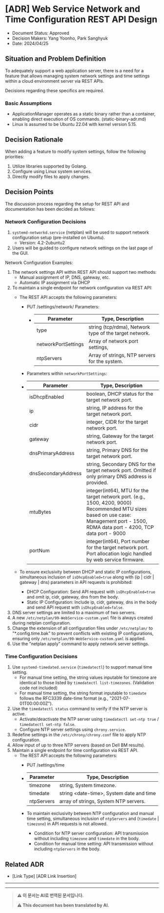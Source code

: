 <!-- [아래에 상황과 문제를 정의합니다, 예를 들면, 자유 형식으로 2~3 문장으로 간결하게 설명하면 좋습니다.]-->
<!-- 선택사항 -->
<!-- [제안됨 | 거부됨 | 승인됨 | 폐기됨 | ... | [ADR-0005](0005-example.md)로 대체됨] -->
# [ADR] Web Service Network and Time Configuration REST API Design

* Document Status: Approved <!-- [Proposed | Rejected | Approved | Abandoned | ... | Replaced by [ADR-0005](0005-example.md)] --> <!-- Optional -->
* Decision Makers: Yang Yoonho, Park Sanghyuk
* Date: 2024/04/25

<!-- Define the situation and problem below, for example, succinctly describe in 2~3 sentences as needed. -->

<!-- 결정 근거는 매 결정마다 다를 수 있습니다 -->
<!-- [근거 1, e.g., 성능 및 확장성] -->
<!-- [근거 2, e.g., 고급 기능, 커뮤니티 및 지원, 라이선스 등...] -->
<!-- [상황과 문제를 아래에 정의합니다, 예를 들어 2~3 문장으로 간결하게 설명하면 좋습니다.]-->
## Situation and Problem Definition
<!-- Define the situation and problem below, for example, in 2-3 concise sentences. -->
To adequately support a web application server, there is a need for a feature that allows managing system network settings and time settings within a cloud environment server via REST APIs.

Decisions regarding these specifics are required.

### Basic Assumptions
- ApplicationManager operates as a static binary rather than a container, enabling direct execution of OS commands. (static-binary-adr.md)
- Linux is assumed to be Ubuntu 22.04 with kernel version 5.15.

<!-- [Supporting Evidence 2, e.g., advanced features, community and support, licensing, etc.] -->
<!-- [Supporting Evidence 1, e.g., performance and scalability] -->
<!-- The basis for decisions may vary for each decision made -->

<!-- [결정된 옵션과 이유를 서술합니다, 이유의 예시 : 유일한 옵션이거나 | 우리의 요구사항을 만족하거나 | 결과가 가장 좋거나 ] -->
<!-- [예시 2, e.g., 고급 기능, 커뮤니티 및 지원, 라이선스 등...] -->
<!-- [예시 1, e.g., 성능 및 확장성] -->
<!-- 결정 근거는 매 결정마다 다를 수 있습니다 -->
## Decision Rationale
<!-- Decision rationale can vary for each decision made -->
<!-- [Example 1, e.g., Performance and Scalability] -->
<!-- [Example 2, e.g., Advanced Features, Community and Support, Licensing, etc...] -->
When adding a feature to modify system settings, follow the following priorities:
1. Utilize libraries supported by Golang.
2. Configure using Linux system services.
3. Directly modify files to apply changes.

<!-- Describe the chosen options and reasons: reasons might include | being the only option | meeting our requirements | yielding the best results | -->

<!-- [선택된 옵션과 이유를 서술합니다, 예시: 유일한 옵션 | 우리의 요구사항을 만족 | 최고의 결과 ] -->
## Decision Points
<!-- [Describe the selected option and reason, e.g., Unique option | Meets our requirements | Best results ] -->
The discussion process regarding the setup for REST API and documentation has been decided as follows:

### Network Configuration Decisions
1. `systemd-networkd.service` (netplan) will be used to support network configuration setup (pre-installed on Ubuntu).
   - Version: 4.2-2ubuntu2
2. Users will be guided to configure network settings on the last page of the GUI.

Network Configuration Examples:
1. The network settings API within REST API should support two methods:
    - Manual assignment of IP, DNS, gateway, etc.
    - Automatic IP assignment via DHCP
2. To maintain a single endpoint for network configuration via REST API:
   - The REST API accepts the following parameters:
     - PUT /settings/network/ Parameters:
       - | Parameter  | Type, Description                                           |
         |------------|-------------------------------------------------------------|
         | type       | string (tcp/rdma), Network type of the target network.       |
         | networkPortSettings | Array of network port settings, |
         | ntpServers | Array of strings, NTP servers for the system.              |
      - Parameters within `networkPortSettings`:
       - | Parameter     | Type, Description                                                                                                                                                                                             |
         |---------------|---------------------------------------------------------------------------------------------------------------------------------------------------------------------------------------------------------------|
         | isDhcpEnabled | boolean, DHCP status for the target network port.                                                                                                                                                          |
         | ip            | string, IP address for the target network port.                                                                                                                                                           |
         | cidr          | integer, CIDR for the target network port.                                                                                                                                                                |
         | gateway        | string, Gateway for the target network port.                                                                                                                                                               |
         | dnsPrimaryAddress | string, Primary DNS for the target network port.                                                                                                                                                           |
         | dnsSecondaryAddress | string, Secondary DNS for the target network port. Omitted if only primary DNS address is provided.                                                                         |
         | mtuBytes       | integer(int64), MTU for the target network port. (e.g., 1500, 4200, 9000) Recommended MTU sizes based on use case: Management port - 1500, RDMA data port - 4200, TCP data port - 9000                                                                         |
         | portNum        | integer(int64), Port number for the target network port. Port allocation logic handled by web service firmware.                                                                                                    |
      
   - To ensure exclusivity between DHCP and static IP configurations, simultaneous inclusion of `isDhcpEnabled=true` along with (ip | cidr | gateway | dns) parameters in API requests is prohibited:
     - DHCP Configuration: Send API request with `isDhcpEnabled=true` and omit ip, cidr, gateway, dns from the body.
     - Static IP Configuration: Include ip, cidr, gateway, dns in the body and send API request with `isDhcpEnabled=false`.
3. DNS server settings are limited to a maximum of two servers.
4. A new `/etc/netplan/99-WebService-custom.yaml` file is always created during netplan configuration.
5. Change the extension of all configuration files under `/etc/netplan/` to "*.config.time.bak" to prevent conflicts with existing IP configurations, ensuring only `/etc/netplan/99-WebService-custom.yaml` is applied.
6. Use the "netplan apply" command to apply network server settings.

<!-- 예시: [ADR-0005](0005-example.md)로 개선됨 -->
### Time Configuration Decisions

1. Use `systemd-timedated.service` (`timedatectl`) to support manual time setting.
   - For manual time setting, the string values inputable for timezone are identical to those listed by `timedatectl list-timezones`. (Validation code not included)
   - For manual time setting, the string format inputable to `timedate` follows the RFC3339 date-time format (e.g., "2021-07-01T00:00:00Z").
2. Use the `timedatectl status` command to verify if the NTP server is active.
   - Activate/deactivate the NTP server using `timedatectl set-ntp true` / `timedatectl set-ntp false`.
   - Configure NTP server settings using `chrony.service`.
3. Redefine settings in the `/etc/chrony/chrony.conf` file to apply NTP configuration.
4. Allow input of up to three NTP servers (based on Dell BM results).
5. Maintain a single endpoint for time configuration via REST API.
   - The REST API accepts the following parameters:
     - PUT /settings/time
     - | Parameter   | Type, Description                                  |
       |-------------|----------------------------------------------------|
       | timezone    | string, System timezone.                |
       | timedate    | string \<date-time\>, System date and time  |
       | ntpServers  | array of strings, System NTP servers. |

     - To maintain exclusivity between NTP configuration and manual time setting, simultaneous inclusion of `ntpServers` and (`timedate` | `timezone`) in API requests is not allowed.
       - Condition for NTP server configuration: API transmission without including `timezone` and `timedate` in the body.
       - Condition for manual time setting: API transmission without including `ntpServers` in the body.

<!-- Example: Improved by [ADR-0005](0005-example.md) -->

<!-- 예시: [ADR-0005](0005-example.md)로 개선됨 -->
<!-- 선택사항 -->
## Related ADR <!-- Optional -->

* [Link Type] [ADR Link Insertion] <!-- Example: Improved with ADR-0005(0005-example.md) -->

---

---

> **⚠️ 이 문서는 AI로 번역된 문서입니다.**
>
> **⚠️ This document has been translated by AI.**